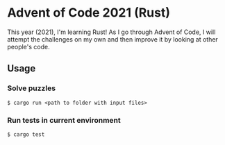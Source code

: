 # Advent of Code 2021 (Rust)

This year (2021), I'm learning Rust! As I go through Advent of Code, I will attempt the challenges on my own and then improve it by looking at other people's code.

## Usage

### Solve puzzles
`$ cargo run <path to folder with input files>`

### Run tests in current environment
`$ cargo test`
